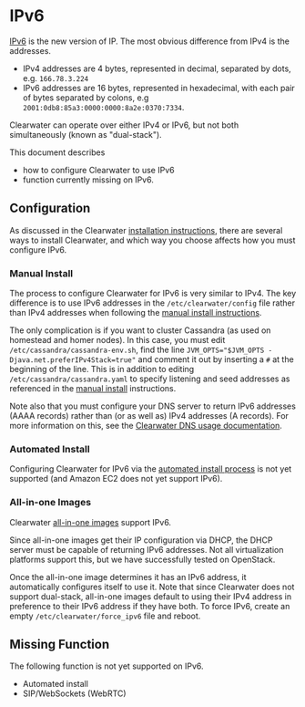 # IPv6

[IPv6](http://en.wikipedia.org/wiki/IPv6) is the new version of IP.  The most obvious difference from IPv4 is the addresses.

*   IPv4 addresses are 4 bytes, represented in decimal, separated by dots, e.g. `166.78.3.224`
*   IPv6 addresses are 16 bytes, represented in hexadecimal, with each pair of bytes separated by colons, e.g `2001:0db8:85a3:0000:0000:8a2e:0370:7334`.

Clearwater can operate over either IPv4 or IPv6, but not both simultaneously (known as "dual-stack").

This document describes

*   how to configure Clearwater to use IPv6
*   function currently missing on IPv6.

## Configuration

As discussed in the Clearwater [installation instructions](Installation_Instructions), there are several ways to install Clearwater, and which way you choose affects how you must configure IPv6.

### Manual Install

The process to configure Clearwater for IPv6 is very similar to IPv4.  The key difference is to use IPv6 addresses in the `/etc/clearwater/config` file rather than IPv4 addresses when following the [manual install instructions](Manual_Install).

The only complication is if you want to cluster Cassandra (as used on homestead and homer nodes).  In this case, you must edit `/etc/cassandra/cassandra-env.sh`, find the line `JVM_OPTS="$JVM_OPTS -Djava.net.preferIPv4Stack=true"` and comment it out by inserting a `#` at the beginning of the line.  This is in addition to editing `/etc/cassandra/cassandra.yaml` to specify listening and seed addresses as referenced in the [manual install](Manual_Install) instructions.

Note also that you must configure your DNS server to return IPv6 addresses (AAAA records) rather than (or as well as) IPv4 addresses (A records).  For more information on this, see the [Clearwater DNS usage documentation](Clearwater_DNS_Usage).

### Automated Install

Configuring Clearwater for IPv6 via the [automated install process](Automated_Install) is not yet supported (and Amazon EC2 does not yet support IPv6).

### All-in-one Images

Clearwater [all-in-one images](All_in_one_Images) support IPv6.

Since all-in-one images get their IP configuration via DHCP, the DHCP server must be capable of returning IPv6 addresses.  Not all virtualization platforms support this, but we have successfully tested on OpenStack.

Once the all-in-one image determines it has an IPv6 address, it automatically configures itself to use it.  Note that since Clearwater does not support dual-stack, all-in-one images default to using their IPv4 address in preference to their IPv6 address if they have both.  To force IPv6, create an empty `/etc/clearwater/force_ipv6` file and reboot.

## Missing Function

The following function is not yet supported on IPv6.

*   Automated install
*   SIP/WebSockets (WebRTC)

